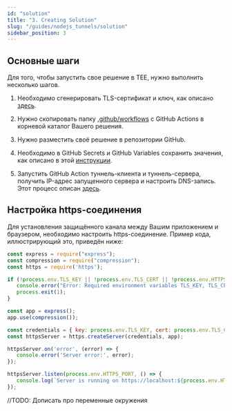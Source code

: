 ```yaml
---
id: "solution"
title: "3. Creating Solution"
slug: "/guides/nodejs_tunnels/solution"
sidebar_position: 3
---
```

## Основные шаги
Для того, чтобы запустить свое решение в TEE, нужно выполнить несколько шагов.

1. Необходимо сгенерировать TLS-сертификат и ключ,
   как описано [здесь](https://docs.dev.superprotocol.com/developers/guides/tunnel-clients/prepare).

2. Нужно скопировать папку [.github/workflows](https://github.com/Super-Protocol/docs/tree/develop/.github/workflows) 
   с GitHub Actions в корневой каталог Вашего решения.
3. Нужно разместить своё решение в репозитории GitHub.
4. Необходимо в GitHub Secrets и GitHub Variables сохранить значения, как описано в этой 
   [инструкции](https://docs.dev.superprotocol.com/developers/guides/tunnel-clients/repo).
5. Запустить GitHub Action туннель-клиента и туннель-сервера, получить IP-адрес запущенного сервера и настроить
   DNS-запись. Этот процесс описан [здесь](https://docs.dev.superprotocol.com/developers/guides/tunnel-clients/deploy).

## Настройка https-соединения

Для установления защищённого канала между Вашим приложением и браузером, необходимо настроить https-соединение.
Пример кода, иллюстрирующий это, приведён ниже:

```javascript
const express = require("express");
const compression = require("compression");
const https = require('https');

if (!process.env.TLS_KEY || !process.env.TLS_CERT || !process.env.HTTPS_PORT) {
   console.error("Error: Required environment variables TLS_KEY, TLS_CERT, and HTTPS_PORT are not set");
   process.exit(1);
}

const app = express();
app.use(compression());

const credentials = { key: process.env.TLS_KEY, cert: process.env.TLS_CERT };
const httpsServer = https.createServer(credentials, app);

httpsServer.on('error', (error) => {
   console.error('Server error:', error);
});

httpsServer.listen(process.env.HTTPS_PORT, () => {
   console.log(`Server is running on https://localhost:${process.env.HTTPS_PORT}`);
});
```

<Highlight color="red">//TODO: Дописать про переменные окружения</Highlight>


